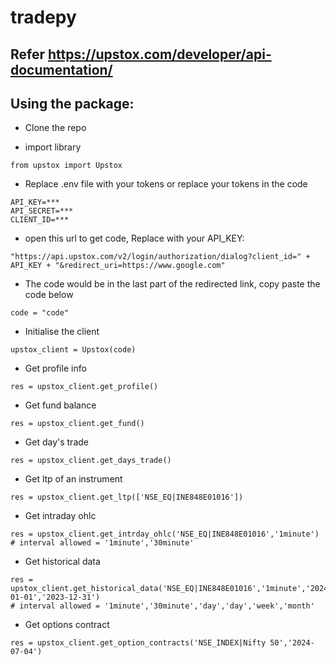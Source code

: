 # tradepy

## Refer https://upstox.com/developer/api-documentation/

## Using the package:
- Clone the repo

- import library
```
from upstox import Upstox
```

- Replace .env file with your tokens or replace your tokens in the code
```
API_KEY=***
API_SECRET=***
CLIENT_ID=***
```
- open this url to get code, Replace with your API_KEY:
```
"https://api.upstox.com/v2/login/authorization/dialog?client_id=" + API_KEY + "&redirect_uri=https://www.google.com"
```

- The code would be in the last part of the redirected link, copy paste the code below
```
code = "code"
```

- Initialise the client
```
upstox_client = Upstox(code)
```

- Get profile info
```
res = upstox_client.get_profile()
```
- Get fund balance
```
res = upstox_client.get_fund()
```

- Get day's trade
```
res = upstox_client.get_days_trade()
```

- Get ltp of an instrument
```
res = upstox_client.get_ltp(['NSE_EQ|INE848E01016'])
```

- Get intraday ohlc
```
res = upstox_client.get_intrday_ohlc('NSE_EQ|INE848E01016','1minute')
# interval allowed = '1minute','30minute'
```

- Get historical data
```
res = upstox_client.get_historical_data('NSE_EQ|INE848E01016','1minute','2024-01-01','2023-12-31')
# interval allowed = '1minute','30minute','day','day','week','month'
```

- Get options contract
```
res = upstox_client.get_option_contracts('NSE_INDEX|Nifty 50','2024-07-04')
```





